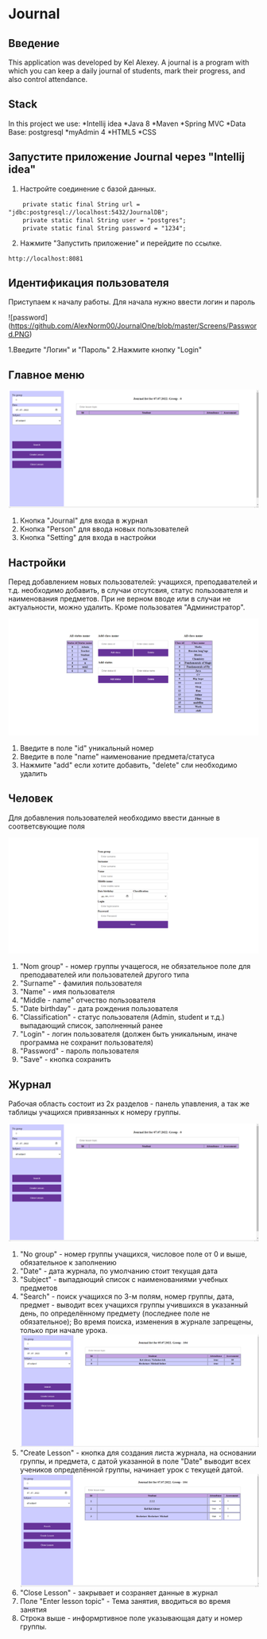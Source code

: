 # Journal
## Введение
This application was developed by Kel Alexey. A journal is a program with which you can keep a daily journal of students, mark their progress, and also control attendance.

## Stack
In this project we use:
*Intellij idea
*Java 8
*Maven
*Spring MVC
*Data Base: postgresql
*myAdmin 4
*HTML5
*CSS

## Запустите приложение Journal через "Intellij idea" 
1. Настройте соединение с базой данных.
``` подключение бд
    private static final String url = "jdbc:postgresql://localhost:5432/JournalDB";
    private static final String user = "postgres";
    private static final String password = "1234";
```
2. Нажмите "Запустить приложение" и перейдите по ссылке.
``` ссылка на старт
http://localhost:8081
```
## Идентификация пользователя

Приступаем к началу работы. Для начала нужно ввести логин и пароль

![password] (https://github.com/AlexNorm00/JournalOne/blob/master/Screens/Password.PNG)

1.Введите "Логин" и "Пароль"
2.Нажмите кнопку "Login"

## Главное меню

![Menu](https://github.com/AlexNorm00/JournalOne/blob/master/Screens/Journal.PNG)

1. Кнопка "Journal" для входа в журнал
2. Кнопка "Person" для ввода новых пользователей
3. Кнопка "Setting" для входа в настройки 

## Настройки 

Перед добавлением новых пользователей: учащихся, преподавателей и т.д. необходимо
добавить, в случаи отсутсвия, статус пользователя и наименования предметов. При не
верном вводе или в случаи не актуальности, можно удалить. Кроме пользоватея "Администратор".

![Setting](https://github.com/AlexNorm00/JournalOne/blob/master/Screens/Setting.PNG)

1. Введите в поле "id" уникальный номер
2. Введите в поле "name" наименование предмета/статуса
3. Нажмите "add" если хотите добавить, "delete" сли необходимо удалить

## Человек

Для добавления пользователей необходимо ввести данные в соответсвующие поля

![Person](https://github.com/AlexNorm00/JournalOne/blob/master/Screens/addPerson.PNG)

1. "Nom group" - номер группы учащегося, не обязательное поле для преподавателей или пользователей другого типа
2. "Surname" - фамилия пользователя
3. "Name" - имя пользователя
4. "Middle - name" отчество пользователя
5. "Date birthday" - дата рождения пользователя
6. "Classification" - статус пользователя (Admin, student и т.д.) выпадающий список, заполненный ранее
7. "Login" - логин пользователя (должен быть уникальным, иначе программа не сохранит пользователя)
8. "Password" - пароль пользователя
9. "Save" - кнопка сохранить

## Журнал

Рабочая область состоит из 2х разделов - панель упавления, а так же таблицы учащихся привязанных к номеру группы.

![Journal](https://github.com/AlexNorm00/JournalOne/blob/master/Screens/Journal.PNG)

1. "No group" - номер группы учащихся, числовое поле от 0 и выше, обязательное к заполнению
2. "Date" - дата журнала, по умолчанию стоит текущая дата
3. "Subject" - выпадающий список с наименованиями учебных предметов
4. "Search" - поиск учащихся по 3-м  полям, номер группы, дата, предмет - выводит всех учащихся группы учившихся
    в указанный день, по определённому предмету (последнее поле не обязательное);
    Во время поиска, изменения в журнале запрещены, только при начале урока.
![SerchJournal](https://github.com/AlexNorm00/JournalOne/blob/master/Screens/SearchJournal.PNG)
5. "Create Lesson" - кнопка для создания листа журнала, на основании группы, и предмета, с датой указанной в поле "Date"
    выводит всех учеников определённой группы, начинает урок с текущей датой.
![createJournal](https://github.com/AlexNorm00/JournalOne/blob/master/Screens/CreateJournalList.PNG)
6. "Close Lesson" - закрывает и созраняет данные в журнал
7. Поле "Enter lesson topic" - Тема занятия, вводиться во время занятия
8. Строка выше - информртивное поле указывающая дату и номер группы.






